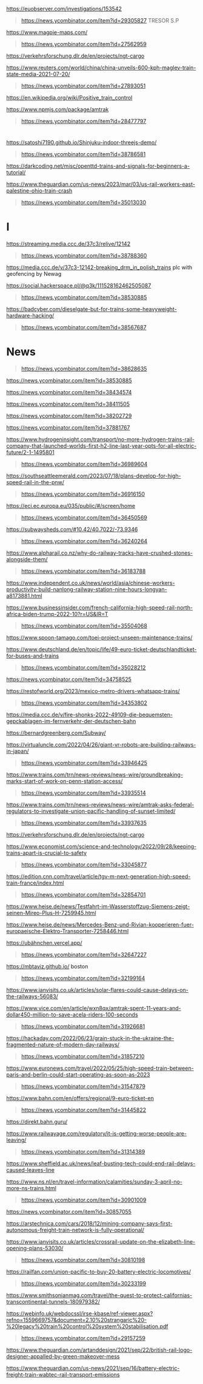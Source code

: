 https://euobserver.com/investigations/153542
> https://news.ycombinator.com/item?id=29305827 TRESOR S.P

https://www.magpie-maps.com/
> https://news.ycombinator.com/item?id=27562959

https://verkehrsforschung.dlr.de/en/projects/ngt-cargo

https://www.reuters.com/world/china/china-unveils-600-kph-maglev-train-state-media-2021-07-20/
> https://news.ycombinator.com/item?id=27893051

https://en.wikipedia.org/wiki/Positive_train_control

https://www.npmjs.com/package/amtrak
> https://news.ycombinator.com/item?id=28477797

#
https://satoshi7190.github.io/Shinjuku-indoor-threejs-demo/
> https://news.ycombinator.com/item?id=38786581

https://darkcoding.net/misc/openttd-trains-and-signals-for-beginners-a-tutorial/

https://www.theguardian.com/us-news/2023/mar/03/us-rail-workers-east-palestine-ohio-train-crash
> https://news.ycombinator.com/item?id=35013030

# I
https://streaming.media.ccc.de/37c3/relive/12142
> https://news.ycombinator.com/item?id=38788360

https://media.ccc.de/v/37c3-12142-breaking_drm_in_polish_trains plc with geofencing by Newag

https://social.hackerspace.pl/@q3k/111528162462505087
> https://news.ycombinator.com/item?id=38530885

https://badcyber.com/dieselgate-but-for-trains-some-heavyweight-hardware-hacking/
> https://news.ycombinator.com/item?id=38567687

# News

> https://news.ycombinator.com/item?id=38628635

https://news.ycombinator.com/item?id=38530885

https://news.ycombinator.com/item?id=38434574

https://news.ycombinator.com/item?id=38411505

https://news.ycombinator.com/item?id=38202729

https://news.ycombinator.com/item?id=37881767

https://www.hydrogeninsight.com/transport/no-more-hydrogen-trains-rail-company-that-launched-worlds-first-h2-line-last-year-opts-for-all-electric-future/2-1-1495801
> https://news.ycombinator.com/item?id=36989604

https://southseattleemerald.com/2023/07/18/plans-develop-for-high-speed-rail-in-the-pnw/
> https://news.ycombinator.com/item?id=36916150

https://eci.ec.europa.eu/035/public/#/screen/home
> https://news.ycombinator.com/item?id=36450569

https://subwaysheds.com/#10.42/40.7022/-73.9346
> https://news.ycombinator.com/item?id=36240264

https://www.alpharail.co.nz/why-do-railway-tracks-have-crushed-stones-alongside-them/
> https://news.ycombinator.com/item?id=36183788

https://www.independent.co.uk/news/world/asia/chinese-workers-productivity-build-nanlong-railway-station-nine-hours-longyan-a8173881.html

https://www.businessinsider.com/french-california-high-speed-rail-north-africa-biden-trump-2022-10?r=US&IR=T
> https://news.ycombinator.com/item?id=35504068

https://www.spoon-tamago.com/toei-project-unseen-maintenance-trains/

https://www.deutschland.de/en/topic/life/49-euro-ticket-deutschlandticket-for-buses-and-trains
> https://news.ycombinator.com/item?id=35028212

https://news.ycombinator.com/item?id=34758525

https://restofworld.org/2023/mexico-metro-drivers-whatsapp-trains/
> https://news.ycombinator.com/item?id=34353802

https://media.ccc.de/v/fire-shonks-2022-49109-die-bequemsten-gepckablagen-im-fernverkehr-der-deutschen-bahn

https://bernardgreenberg.com/Subway/

https://virtualuncle.com/2022/04/26/giant-vr-robots-are-building-railways-in-japan/
> https://news.ycombinator.com/item?id=33946425

https://www.trains.com/trn/news-reviews/news-wire/groundbreaking-marks-start-of-work-on-penn-station-access/
> https://news.ycombinator.com/item?id=33935514

https://www.trains.com/trn/news-reviews/news-wire/amtrak-asks-federal-regulators-to-investigate-union-pacific-handling-of-sunset-limited/
> https://news.ycombinator.com/item?id=33937635

https://verkehrsforschung.dlr.de/en/projects/ngt-cargo

https://www.economist.com/science-and-technology/2022/09/28/keeping-trains-apart-is-crucial-to-safety
> https://news.ycombinator.com/item?id=33045877

https://edition.cnn.com/travel/article/tgv-m-next-generation-high-speed-train-france/index.html
> https://news.ycombinator.com/item?id=32854701

https://www.heise.de/news/Testfahrt-im-Wasserstoffzug-Siemens-zeigt-seinen-Mireo-Plus-H-7259945.html

https://www.heise.de/news/Mercedes-Benz-und-Rivian-kooperieren-fuer-europaeische-Elektro-Transporter-7258446.html

https://ubähnchen.vercel.app/
> https://news.ycombinator.com/item?id=32647227

https://mbtaviz.github.io/ boston
> https://news.ycombinator.com/item?id=32199164

https://www.ianvisits.co.uk/articles/solar-flares-could-cause-delays-on-the-railways-56083/

https://www.vice.com/en/article/wxn8qx/amtrak-spent-11-years-and-dollar450-million-to-save-acela-riders-100-seconds
> https://news.ycombinator.com/item?id=31926681

https://hackaday.com/2022/06/23/grain-stuck-in-the-ukraine-the-fragmented-nature-of-modern-day-railways/
> https://news.ycombinator.com/item?id=31857210

https://www.euronews.com/travel/2022/05/25/high-speed-train-between-paris-and-berlin-could-start-operating-as-soon-as-2023
> https://news.ycombinator.com/item?id=31547879

https://www.bahn.com/en/offers/regional/9-euro-ticket-en
> https://news.ycombinator.com/item?id=31445822

https://direkt.bahn.guru/

https://www.railwayage.com/regulatory/it-is-getting-worse-people-are-leaving/
> https://news.ycombinator.com/item?id=31314389

https://www.sheffield.ac.uk/news/leaf-busting-tech-could-end-rail-delays-caused-leaves-line


https://www.ns.nl/en/travel-information/calamities/sunday-3-april-no-more-ns-trains.html
> https://news.ycombinator.com/item?id=30901009

https://news.ycombinator.com/item?id=30857055

https://arstechnica.com/cars/2018/12/mining-company-says-first-autonomous-freight-train-network-is-fully-operational/

https://www.ianvisits.co.uk/articles/crossrail-update-on-the-elizabeth-line-opening-plans-53030/
> https://news.ycombinator.com/item?id=30810198

https://railfan.com/union-pacific-to-buy-20-battery-electric-locomotives/
> https://news.ycombinator.com/item?id=30233199

https://www.smithsonianmag.com/travel/the-quest-to-protect-californias-transcontinental-tunnels-180979382/

https://webinfo.uk/webdocssl/irse-kbase/ref-viewer.aspx?refno=1559669757&document=2.10%20strangaric%20-%20legacy%20train%20control%20system%20stabilisation.pdf
> https://news.ycombinator.com/item?id=29157259

https://www.theguardian.com/artanddesign/2021/sep/22/british-rail-logo-designer-appalled-by-green-makeover-mess

https://www.theguardian.com/us-news/2021/sep/16/battery-electric-freight-train-wabtec-rail-transport-emissions